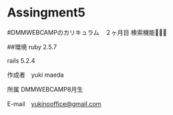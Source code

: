# Assingment5
#DMMWEBCAMPのカリキュラム　２ヶ月目 検索機能👩‍💻🏅


##環境 ruby 2.5.7

rails 5.2.4

作成者　yuki maeda

所属 DMMWEBCAMP8月生

E-mail　yukinooffice@gmail.com

